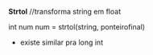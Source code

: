 
**Strtol** //transforma string em float

int num
num = strtol(string, ponteirofinal)

- existe similar pra long int 
